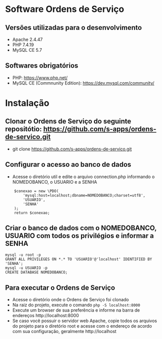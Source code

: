 # Software Ordens de Serviço

## Versões utilizadas para o desenvolvimento
- Apache 2.4.47
- PHP 7.4.19
- MySQL CE 5.7

## Softwares obrigatórios
- PHP: https://www.php.net/
- MySQL CE (Commnunity Edition): https://dev.mysql.com/community/

# Instalação

## Clonar o Ordens de Serviço do seguinte repositótio: https://github.com/s-apps/ordens-de-servico.git
- git clone https://github.com/s-apps/ordens-de-servico.git

## Configurar o acesso ao banco de dados
- Acesse o diretório util e edite o arquivo connection.php informando o NOMEDOBANCO, o USUARIO e a SENHA
```
    $conexao = new \PDO(
        'mysql:host=localhost;dbname=NOMEDOBANCO;charset=utf8',
        'USUARIO',
        'SENHA'
    ); 
    return $conexao;
```
## Criar o banco de dados com o NOMEDOBANCO, USUARIO com todos os privilégios e informar a SENHA
```
mysql -u root -p
GRANT ALL PRIVILEGES ON *.* TO 'USUARIO'@'localhost' IDENTIFIED BY 'SENHA';
mysql -u USUARIO -p
CREATE DATABASE NOMEDOBANCO; 
```

## Para executar o Ordens de Serviço
- Acesse o diretório onde o Ordens de Serviço foi clonado
- Na raiz do projeto, execute o comando `php -S localhost:8000`
- Execute um browser de sua preferência e informe na barra de endereços http://localhost:8000
- Se caso você possuir o servidor web Apache, copie todos os arquivos do projeto para o diretório root e acesse com o endereço de acordo com sua configuração, geralmente http://localhost


